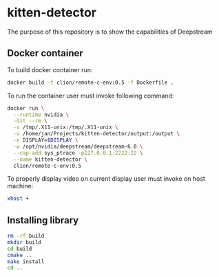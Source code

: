 # kitten-detector
The purpose of this repository is to show the capabilities of Deepstream

## Docker container

To build docker container run:
```bash
docker build -t clion/remote-c-env:0.5 -f Dockerfile .
```

To run the container user must invoke following command:

```bash
docker run \
  --runtime nvidia \
  -dit --rm \
  -v /tmp/.X11-unix:/tmp/.X11-unix \
  -v /home/jan/Projects/kitten-detector/output:/output \
  -e DISPLAY=$DISPLAY \
  -w /opt/nvidia/deepstream/deepstream-6.0 \
  --cap-add sys_ptrace -p127.0.0.1:2222:22 \
  --name kitten-detector \
  clion/remote-c-env:0.5
```

To properly display video on current display user must invoke on host machine:
```bash
xhost +
```


## Installing library
```bash
rm -rf build
mkdir build
cd build
cmake ..
make install
cd ..
```